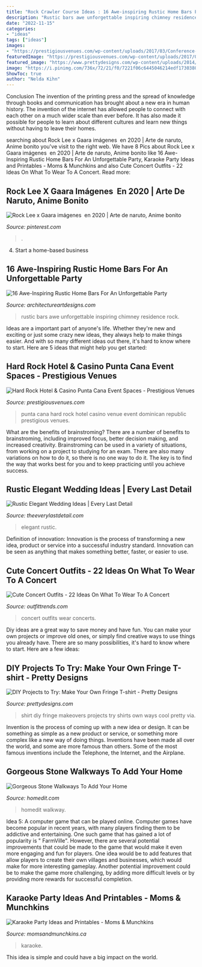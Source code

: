 ```yaml
---
title: "Rock Crawler Course Ideas : 16 Awe-inspiring Rustic Home Bars For An Unforgettable Party"
description: "Rustic bars awe unforgettable inspiring chimney residence rock"
date: "2022-11-15"
categories:
- "ideas"
tags: ["ideas"]
images:
- "https://prestigiousvenues.com/wp-content/uploads/2017/03/Conference-Venue-Hard-Rock-Hotel-Punta-Cana-Prestigious-Venues.jpg"
featuredImage: "https://prestigiousvenues.com/wp-content/uploads/2017/03/Conference-Venue-Hard-Rock-Hotel-Punta-Cana-Prestigious-Venues.jpg"
featured_image: "https://www.prettydesigns.com/wp-content/uploads/2014/05/T-shirt-Makeovers.jpg"
image: "https://i.pinimg.com/736x/72/21/f0/7221f06c6445046214edf1730380a4b9.jpg"
ShowToc: true
author: "Nelda Kihn"
---
```



Conclusion
The invention of the printing press and the spread of knowledge through books and communication has brought about a new era in human history. The invention of the internet has allowed people to connect with each other on a much wider scale than ever before. It has also made it possible for people to learn about different cultures and learn new things without having to leave their homes.

	

		
searching about Rock Lee x Gaara imágenes ️ en 2020 | Arte de naruto, Anime bonito you've visit to the right web. We have 8 Pics about Rock Lee x Gaara imágenes ️ en 2020 | Arte de naruto, Anime bonito like 16 Awe-Inspiring Rustic Home Bars For An Unforgettable Party, Karaoke Party Ideas and Printables - Moms &amp; Munchkins and also Cute Concert Outfits - 22 Ideas On What To Wear To A Concert. Read more:
		
    
## Rock Lee X Gaara Imágenes ️ En 2020 | Arte De Naruto, Anime Bonito

<img loading=lazy src="https://i.pinimg.com/736x/72/21/f0/7221f06c6445046214edf1730380a4b9.jpg" onerror="this.onerror=null;this.src='https://tse1.mm.bing.net/th?id=OIP.P210_QoLOVG-Zv7GpDzkWQHaLd&amp;pid=15.1';" alt="Rock Lee x Gaara imágenes ️ en 2020 | Arte de naruto, Anime bonito">

_Source: pinterest.com_

>. 

	

4. Start a home-based business

    
## 16 Awe-Inspiring Rustic Home Bars For An Unforgettable Party

<img loading=lazy src="https://www.architectureartdesigns.com/wp-content/uploads/2015/05/16-Awe-Inspiring-Rustic-Home-Bars-For-An-Unforgettable-Party-8-630x420.jpg" onerror="this.onerror=null;this.src='https://tse2.mm.bing.net/th?id=OIP.2DL32EVDEvMuz_t2lLNAxAHaE8&amp;pid=15.1';" alt="16 Awe-Inspiring Rustic Home Bars For An Unforgettable Party">

_Source: architectureartdesigns.com_

>rustic bars awe unforgettable inspiring chimney residence rock. 

	

Ideas are a important part of anyone's life. Whether they're new and exciting or just some crazy new ideas, they always help to make things easier. And with so many different ideas out there, it's hard to know where to start. Here are 5 ideas that might help you get started: 

    
## Hard Rock Hotel &amp; Casino Punta Cana Event Spaces - Prestigious Venues

<img loading=lazy src="https://prestigiousvenues.com/wp-content/uploads/2017/03/Conference-Venue-Hard-Rock-Hotel-Punta-Cana-Prestigious-Venues.jpg" onerror="this.onerror=null;this.src='https://tse1.mm.bing.net/th?id=OIP.DVUM5ErwziW4-IW7Q-1WvgHaDt&amp;pid=15.1';" alt="Hard Rock Hotel &amp; Casino Punta Cana Event Spaces - Prestigious Venues">

_Source: prestigiousvenues.com_

>punta cana hard rock hotel casino venue event dominican republic prestigious venues. 

	

What are the benefits of brainstroming?
There are a number of benefits to brainstroming, including improved focus, better decision making, and increased creativity. Brainstroming can be used in a variety of situations, from working on a project to studying for an exam. There are also many variations on how to do it, so there is no one way to do it. The key is to find the way that works best for you and to keep practicing until you achieve success.

    
## Rustic Elegant Wedding Ideas | Every Last Detail

<img loading=lazy src="https://s3-us-east-2.amazonaws.com/eldmedia/wp-content/uploads/2015/09/Rustic-Elegant-Wedding-Ideas-Rock-The-Ranch_0038.jpg" onerror="this.onerror=null;this.src='https://tse3.mm.bing.net/th?id=OIP.5ZNeaqi3Fyj7rsNbaIAtfQHaLF&amp;pid=15.1';" alt="Rustic Elegant Wedding Ideas | Every Last Detail">

_Source: theeverylastdetail.com_

>elegant rustic. 

	

Definition of innovation:
Innovation is the process of transforming a new idea, product or service into a successful industry standard. Innovation can be seen as anything that makes something better, faster, or easier to use.

    
## Cute Concert Outfits - 22 Ideas On What To Wear To A Concert

<img loading=lazy src="https://www.outfittrends.com/wp-content/uploads/2015/09/cute-outfits-to-wear-to-a-concert-10.jpg" onerror="this.onerror=null;this.src='https://tse3.mm.bing.net/th?id=OIP.KbLoHUReeDEWacc0BwYiiwHaNh&amp;pid=15.1';" alt="Cute Concert Outfits - 22 Ideas On What To Wear To A Concert">

_Source: outfittrends.com_

>concert outfits wear concerts. 

	

Diy ideas are a great way to save money and have fun. You can make your own projects or improve old ones, or simply find creative ways to use things you already have. There are so many possibilities, it's hard to know where to start. Here are a few ideas:

    
## DIY Projects To Try: Make Your Own Fringe T-shirt - Pretty Designs

<img loading=lazy src="https://www.prettydesigns.com/wp-content/uploads/2014/05/T-shirt-Makeovers.jpg" onerror="this.onerror=null;this.src='https://tse1.mm.bing.net/th?id=OIP.TS0vuDr9ghKOmAt4o37XKQHaJz&amp;pid=15.1';" alt="DIY Projects to Try: Make Your Own Fringe T-shirt - Pretty Designs">

_Source: prettydesigns.com_

>shirt diy fringe makeovers projects try shirts own ways cool pretty via. 

	

Invention is the process of coming up with a new idea or design. It can be something as simple as a new product or service, or something more complex like a new way of doing things. Inventions have been made all over the world, and some are more famous than others. Some of the most famous inventions include the Telephone, the Internet, and the Airplane.

    
## Gorgeous Stone Walkways To Add Your Home

<img loading=lazy src="https://cdn.homedit.com/wp-content/uploads/2015/05/asian-inspired-walkway-design.jpg" onerror="this.onerror=null;this.src='https://tse2.mm.bing.net/th?id=OIP.ocXq8BSqilz4C-auIm91QwHaLH&amp;pid=15.1';" alt="Gorgeous Stone Walkways To Add Your Home">

_Source: homedit.com_

>homedit walkway. 

	

Idea 5: A computer game that can be played online.
Computer games have become popular in recent years, with many players finding them to be addictive and entertaining. One such game that has gained a lot of popularity is " FarmVille". However, there are several potential improvements that could be made to the game that would make it even more engaging and fun for players. One idea would be to add features that allow players to create their own villages and businesses, which would make for more interesting gameplay. Another potential improvement could be to make the game more challenging, by adding more difficult levels or by providing more rewards for successful completion.

    
## Karaoke Party Ideas And Printables - Moms &amp; Munchkins

<img loading=lazy src="https://www.momsandmunchkins.ca/wp-content/uploads/2015/09/karaoke-party-ideas-4.jpg" onerror="this.onerror=null;this.src='https://tse4.mm.bing.net/th?id=OIP.yPTGaf0NJsWtn12yFg4ZWQHaLH&amp;pid=15.1';" alt="Karaoke Party Ideas and Printables - Moms &amp; Munchkins">

_Source: momsandmunchkins.ca_

>karaoke. 

	

This idea is simple and could have a big impact on the world.

